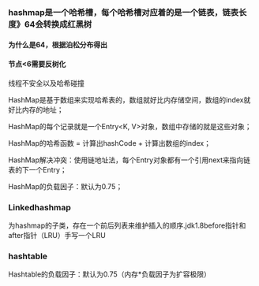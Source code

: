### hashmap是一个哈希槽，每个哈希槽对应着的是一个链表，链表长度》64会转换成红黑树


#### 为什么是64，根据泊松分布得出

#### 节点<6需要反树化

线程不安全以及哈希碰撞

HashMap是基于数组来实现哈希表的，数组就好比内存储空间，数组的index就好比内存的地址；

HashMap的每个记录就是一个Entry<K, V>对象，数组中存储的就是这些对象； 

HashMap的哈希函数 = 计算出hashCode + 计算出数组的index；

HashMap解决冲突：使用链地址法，每个Entry对象都有一个引用next来指向链表的下一个Entry；

HashMap的负载因子：默认为0.75；

### Linkedhashmap

为hashmap的子类，存在一个前后列表来维护插入的顺序.jdk1.8before指针和after指针（LRU）手写一个LRU



### hashtable

Hashtable的负载因子：默认为0.75（内存*负载因子为扩容极限）

